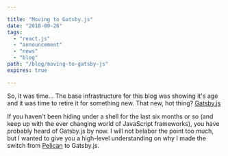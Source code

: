```yaml
---

title: "Moving to Gatsby.js"
date: "2018-09-26"
tags:
  - "react.js"
  - "announcement"
  - "news"
  - "blog"
path: "/blog/moving-to-gatsby-js"
expires: true

---
```


So, it was time... The base infrastructure for this blog was showing it's age and it was time to retire it for something new. That new, hot thing? [Gatsby.js](https://www.gatsbyjs.org/)

If you haven't been hiding under a shell for the last six months or so (and keep up with the ever changing world of JavaScript frameworks), you have probably heard of Gatsby.js by now. I will not belabor the point too much, but I wanted to give you a high-level understanding on why I made the switch from [Pelican](http://docs.getpelican.com/en/stable/) to Gatsby.js.
